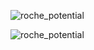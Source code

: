 ![roche_potential](https://github.com/user-attachments/assets/d83c5715-bdfe-403b-a25f-180a78550ed1)

![roche_potential](https://github.com/user-attachments/assets/a4f18d0e-2535-4397-ae88-36afed05686a)
